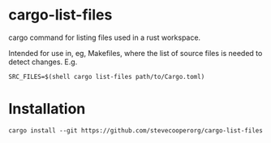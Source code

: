 # cargo-list-files

cargo command for listing files used in a rust workspace.

Intended for use in, eg, Makefiles, where the list of source files is needed to detect changes. E.g.

```
SRC_FILES=$(shell cargo list-files path/to/Cargo.toml)
```

# Installation

```
cargo install --git https://github.com/stevecooperorg/cargo-list-files
```